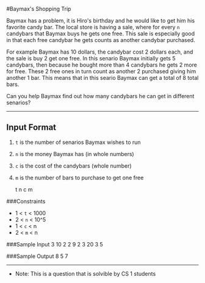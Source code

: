 #Baymax's Shopping Trip

Baymax has a problem, it is Hiro's birthday and he would like to get him his favorite candy bar.
The local store is having a sale, where for every `n` candybars that Baymax buys he gets one free.
This sale is especially good in that each free candybar he gets counts as another candybar purchased.

For example Baymax has 10 dollars, the candybar cost 2 dollars each, and the sale is buy 2 get 
one free. In this senario Baymax initially gets 5 candybars, then because he bought more than 4 candybars
he gets 2 more for free. These 2 free ones in turn count as another 2 purchased giving him another 1 bar. 
This means that in this seario Baymax can get a total of 8 total bars.

Can you help Baymax find out how many candybars he can get in different senarios?

------------------------

## Input Format
1. `t` is the number of senarios Baymax wishes to run
2. `n` is the money Baymax has (in whole numbers)
3. `c` is the cost of the candybars (whole number)
4. `m` is the number of bars to purchase to get one free

	t
	n c m

###Constraints
- 1 < `t` < 1000
- 2 < `n` < 10^5
- 1 < `c` < n
- 2 < `m` < n

###Sample Input
	3
	10 2 2
	9 2 3
	20 3 5

###Sample Output
	8
	5
	7

------------------------

- Note: This is a question that is solvible by CS 1 students